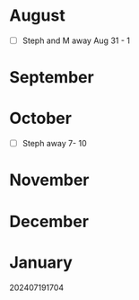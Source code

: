 
# August 
- [ ] Steph and M away Aug 31 - 1

# September


# October
- [ ] Steph away 7- 10 

# November


# December


# January 








202407191704
